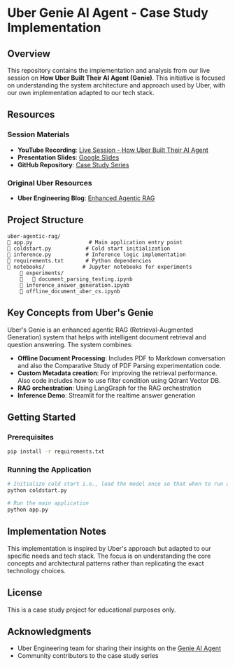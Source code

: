 # Uber Genie AI Agent - Case Study Implementation

## Overview
This repository contains the implementation and analysis from our live session on **How Uber Built Their AI Agent (Genie)**. This initiative is focused on understanding the system architecture and approach used by Uber, with our own implementation adapted to our tech stack.

## Resources

### Session Materials
- **YouTube Recording**: [Live Session - How Uber Built Their AI Agent](https://www.youtube.com/watch?v=lROzXRNrXSk)
- **Presentation Slides**: [Google Slides](https://docs.google.com/presentation/d/1sM48hD1S5Pvpd0tjPe6a4oMwa2HfskILTEqvLomuLgM/edit?usp=sharing)
- **GitHub Repository**: [Case Study Series](https://github.com/lucifertrj/case-study-series)

### Original Uber Resources
- **Uber Engineering Blog**: [Enhanced Agentic RAG](https://www.uber.com/en-IN/blog/enhanced-agentic-rag/?uclick_id=9529bd64-1d38-40a6-bc23-88ce151b1384)

## Project Structure
```
uber-agentic-rag/
   app.py                  # Main application entry point
   coldstart.py           # Cold start initialization
   inference.py           # Inference logic implementation
   requirements.txt       # Python dependencies
   notebooks/            # Jupyter notebooks for experiments
       experiments/
          document_parsing_testing.ipynb
       inference_answer_generation.ipynb
       offline_document_uber_cs.ipynb
```

## Key Concepts from Uber's Genie

Uber's Genie is an enhanced agentic RAG (Retrieval-Augmented Generation) system that helps with intelligent document retrieval and question answering. The system combines:

- **Offline Document Processing**: Includes PDF to Markdown conversation and also the Comparative Study of PDF Parsing experimentation code. 
- **Custom Metadata creation**: For improving the retrieval performance. Also code includes how to use filter condition using Qdrant Vector DB. 
- **RAG orchestration**: Using LangGraph for the RAG orchestration
- **Inference Demo**: Streamlit for the realtime answer generation

## Getting Started

### Prerequisites
```bash
pip install -r requirements.txt
```

### Running the Application
```bash
# Initialize cold start i.e., load the model once so that when to run app, you don't have load model again
python coldstart.py

# Run the main application
python app.py
```

## Implementation Notes

This implementation is inspired by Uber's approach but adapted to our specific needs and tech stack. The focus is on understanding the core concepts and architectural patterns rather than replicating the exact technology choices.

## License

This is a case study project for educational purposes only. 

## Acknowledgments

- Uber Engineering team for sharing their insights on the [Genie AI Agent](https://www.uber.com/en-IN/blog/enhanced-agentic-rag/?uclick_id=9529bd64-1d38-40a6-bc23-88ce151b1384)
- Community contributors to the case study series
